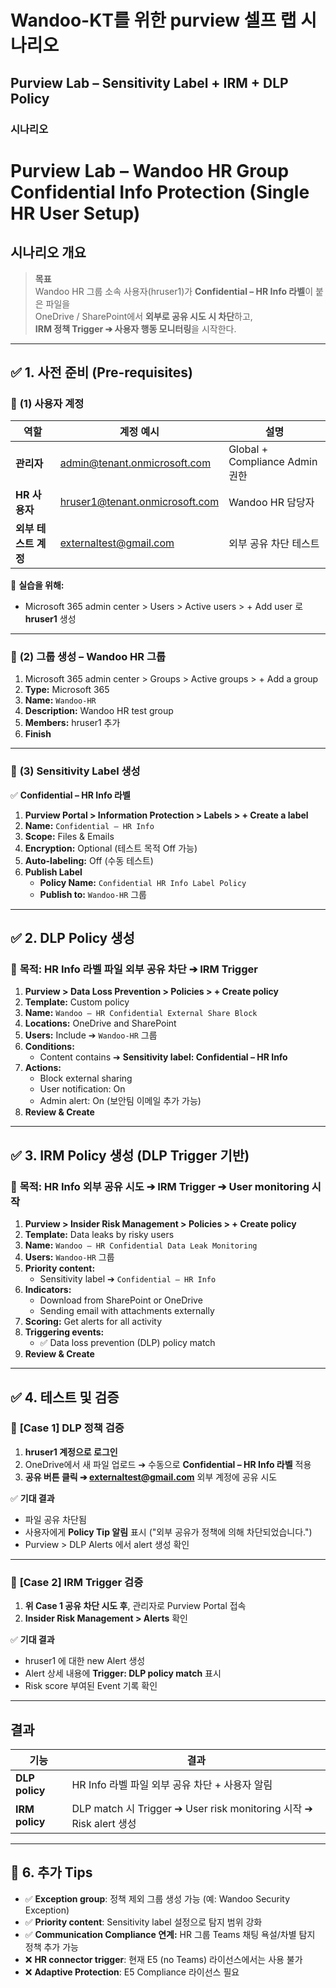 # Wandoo-KT를 위한 purview 셀프 랩 시나리오 

## Purview Lab – Sensitivity Label + IRM + DLP Policy

### 시나리오

# Purview Lab – Wandoo HR Group Confidential Info Protection (Single HR User Setup)

## 시나리오 개요

> **목표**  
> Wandoo HR 그룹 소속 사용자(hruser1)가 **Confidential – HR Info 라벨**이 붙은 파일을  
> OneDrive / SharePoint에서 **외부로 공유 시도 시 차단**하고,  
> **IRM 정책 Trigger ➔ 사용자 행동 모니터링**을 시작한다.

---

## ✅ **1. 사전 준비 (Pre-requisites)**

### 🔹 **(1) 사용자 계정**

| 역할 | 계정 예시 | 설명 |
|---|---|---|
| **관리자** | admin@tenant.onmicrosoft.com | Global + Compliance Admin 권한 |
| **HR 사용자** | hruser1@tenant.onmicrosoft.com | Wandoo HR 담당자 |
| **외부 테스트 계정** | externaltest@gmail.com | 외부 공유 차단 테스트 |

🔧 **실습을 위해:**
- Microsoft 365 admin center > Users > Active users > + Add user 로 **hruser1** 생성

---

### 🔹 **(2) 그룹 생성 – Wandoo HR 그룹**

1. Microsoft 365 admin center > Groups > Active groups > + Add a group
2. **Type:** Microsoft 365
3. **Name:** `Wandoo-HR`
4. **Description:** Wandoo HR test group
5. **Members:** hruser1 추가
6. **Finish**

---

### 🔹 **(3) Sensitivity Label 생성**

✅ **Confidential – HR Info 라벨**

1. **Purview Portal > Information Protection > Labels > + Create a label**
2. **Name:** `Confidential – HR Info`
3. **Scope:** Files & Emails
4. **Encryption:** Optional (테스트 목적 Off 가능)
5. **Auto-labeling:** Off (수동 테스트)
6. **Publish Label**
   - **Policy Name:** `Confidential HR Info Label Policy`
   - **Publish to:** `Wandoo-HR` 그룹

---

## ✅ **2. DLP Policy 생성**

### 🔹 **목적:** HR Info 라벨 파일 외부 공유 차단 ➔ IRM Trigger

1. **Purview > Data Loss Prevention > Policies > + Create policy**
2. **Template:** Custom policy
3. **Name:** `Wandoo – HR Confidential External Share Block`
4. **Locations:** OneDrive and SharePoint
5. **Users:** Include ➔ `Wandoo-HR` 그룹
6. **Conditions:**
   - Content contains ➔ **Sensitivity label: Confidential – HR Info**
7. **Actions:**
   - Block external sharing
   - User notification: On
   - Admin alert: On (보안팀 이메일 추가 가능)
8. **Review & Create**

---

## ✅ **3. IRM Policy 생성 (DLP Trigger 기반)**

### 🔹 **목적:** HR Info 외부 공유 시도 ➔ IRM Trigger ➔ User monitoring 시작

1. **Purview > Insider Risk Management > Policies > + Create policy**
2. **Template:** Data leaks by risky users
3. **Name:** `Wandoo – HR Confidential Data Leak Monitoring`
4. **Users:** `Wandoo-HR` 그룹
5. **Priority content:**
   - Sensitivity label ➔ `Confidential – HR Info`
6. **Indicators:**
   - Download from SharePoint or OneDrive
   - Sending email with attachments externally
7. **Scoring:** Get alerts for all activity
8. **Triggering events:**
   - ✅ Data loss prevention (DLP) policy match
9. **Review & Create**

---

## ✅ **4. 테스트 및 검증**

### 🔎 **[Case 1] DLP 정책 검증**

1. **hruser1 계정으로 로그인**
2. OneDrive에서 새 파일 업로드 ➔ 수동으로 **Confidential – HR Info 라벨** 적용
3. **공유 버튼 클릭 ➔ externaltest@gmail.com** 외부 계정에 공유 시도

✅ **기대 결과**
- 파일 공유 차단됨
- 사용자에게 **Policy Tip 알림** 표시 ("외부 공유가 정책에 의해 차단되었습니다.")
- Purview > DLP Alerts 에서 alert 생성 확인

---

### 🔎 **[Case 2] IRM Trigger 검증**

1. **위 Case 1 공유 차단 시도 후**, 관리자로 Purview Portal 접속
2. **Insider Risk Management > Alerts** 확인

✅ **기대 결과**
- hruser1 에 대한 new Alert 생성
- Alert 상세 내용에 **Trigger: DLP policy match** 표시
- Risk score 부여된 Event 기록 확인

---

## 결과 

| 기능 | 결과 |
|---|---|
| **DLP policy** | HR Info 라벨 파일 외부 공유 차단 + 사용자 알림 |
| **IRM policy** | DLP match 시 Trigger ➔ User risk monitoring 시작 ➔ Risk alert 생성 |

---

## 🔧 **6. 추가 Tips**

- ✅ **Exception group**: 정책 제외 그룹 생성 가능 (예: Wandoo Security Exception)
- ✅ **Priority content**: Sensitivity label 설정으로 탐지 범위 강화
- ✅ **Communication Compliance 연계:** HR 그룹 Teams 채팅 욕설/차별 탐지 정책 추가 가능
- ❌ **HR connector trigger**: 현재 E5 (no Teams) 라이선스에서는 사용 불가
- ❌ **Adaptive Protection**: E5 Compliance 라이선스 필요


